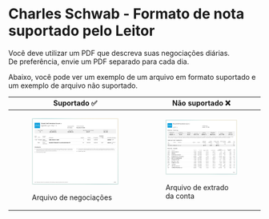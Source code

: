 # Charles Schwab - Formato de nota suportado pelo Leitor

Você deve utilizar um PDF que descreva suas negociações diárias.\
De preferência, envie um PDF separado para cada dia.

Abaixo, você pode ver um exemplo de um arquivo em formato suportado e um exemplo de arquivo não suportado.

| Suportado ✅                                                                                                                                    | Não suportado  ❌                                                                                                                                    |
| ---------------------------------------------------------------------------------------------------------------------------------------------- | --------------------------------------------------------------------------------------------------------------------------------------------------- |
| <div><figure><img src=".gitbook/assets/SCR-20250529-pgeo (1).png" alt=""><figcaption><p>Arquivo de negociações</p></figcaption></figure></div> | <div><figure><img src=".gitbook/assets/SCR-20250529-pgzy (1).png" alt=""><figcaption><p>Arquivo de extrado da conta</p></figcaption></figure></div> |
